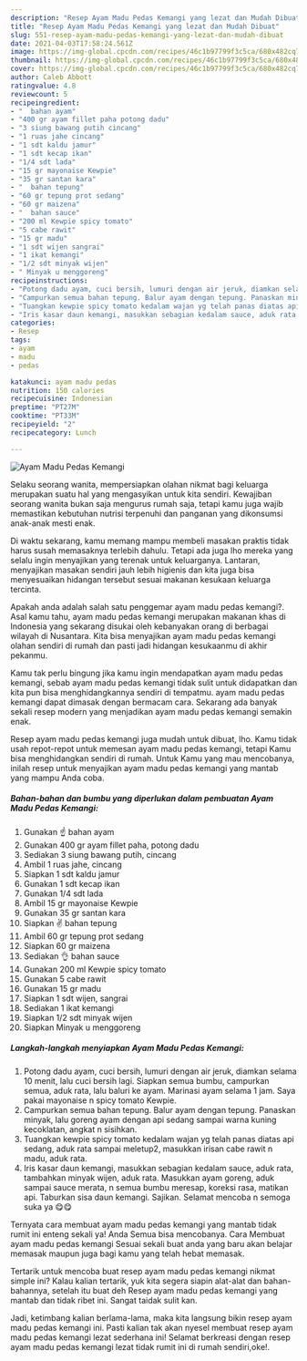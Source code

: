 ```yaml
---
description: "Resep Ayam Madu Pedas Kemangi yang lezat dan Mudah Dibuat"
title: "Resep Ayam Madu Pedas Kemangi yang lezat dan Mudah Dibuat"
slug: 551-resep-ayam-madu-pedas-kemangi-yang-lezat-dan-mudah-dibuat
date: 2021-04-03T17:58:24.561Z
image: https://img-global.cpcdn.com/recipes/46c1b97799f3c5ca/680x482cq70/ayam-madu-pedas-kemangi-foto-resep-utama.jpg
thumbnail: https://img-global.cpcdn.com/recipes/46c1b97799f3c5ca/680x482cq70/ayam-madu-pedas-kemangi-foto-resep-utama.jpg
cover: https://img-global.cpcdn.com/recipes/46c1b97799f3c5ca/680x482cq70/ayam-madu-pedas-kemangi-foto-resep-utama.jpg
author: Caleb Abbott
ratingvalue: 4.8
reviewcount: 5
recipeingredient:
- "  bahan ayam"
- "400 gr ayam fillet paha potong dadu"
- "3 siung bawang putih cincang"
- "1 ruas jahe cincang"
- "1 sdt kaldu jamur"
- "1 sdt kecap ikan"
- "1/4 sdt lada"
- "15 gr mayonaise Kewpie"
- "35 gr santan kara"
- "  bahan tepung"
- "60 gr tepung prot sedang"
- "60 gr maizena"
- "  bahan sauce"
- "200 ml Kewpie spicy tomato"
- "5 cabe rawit"
- "15 gr madu"
- "1 sdt wijen sangrai"
- "1 ikat kemangi"
- "1/2 sdt minyak wijen"
- " Minyak u menggoreng"
recipeinstructions:
- "Potong dadu ayam, cuci bersih, lumuri dengan air jeruk, diamkan selama 10 menit, lalu cuci bersih lagi. Siapkan semua bumbu, campurkan semua, aduk rata, lalu baluri ke ayam. Marinasi ayam selama 1 jam. Saya pakai mayonaise n spicy tomato Kewpie."
- "Campurkan semua bahan tepung. Balur ayam dengan tepung. Panaskan minyak, lalu goreng ayam dengan api sedang sampai warna kuning kecoklatan, angkat n sisihkan."
- "Tuangkan kewpie spicy tomato kedalam wajan yg telah panas diatas api sedang, aduk rata sampai meletup2, masukkan irisan cabe rawit n madu, aduk rata."
- "Iris kasar daun kemangi, masukkan sebagian kedalam sauce, aduk rata, tambahkan minyak wijen, aduk rata. Masukkan ayam goreng, aduk sampai sauce merata, n semua bumbu meresap, koreksi rasa, matikan api. Taburkan sisa daun kemangi. Sajikan. Selamat mencoba n semoga suka ya 😋😋"
categories:
- Resep
tags:
- ayam
- madu
- pedas

katakunci: ayam madu pedas 
nutrition: 150 calories
recipecuisine: Indonesian
preptime: "PT27M"
cooktime: "PT33M"
recipeyield: "2"
recipecategory: Lunch

---
```



![Ayam Madu Pedas Kemangi](https://img-global.cpcdn.com/recipes/46c1b97799f3c5ca/680x482cq70/ayam-madu-pedas-kemangi-foto-resep-utama.jpg)

Selaku seorang wanita, mempersiapkan olahan nikmat bagi keluarga merupakan suatu hal yang mengasyikan untuk kita sendiri. Kewajiban seorang  wanita bukan saja mengurus rumah saja, tetapi kamu juga wajib memastikan kebutuhan nutrisi terpenuhi dan panganan yang dikonsumsi anak-anak mesti enak.

Di waktu  sekarang, kamu memang mampu membeli masakan praktis tidak harus susah memasaknya terlebih dahulu. Tetapi ada juga lho mereka yang selalu ingin menyajikan yang terenak untuk keluarganya. Lantaran, menyajikan masakan sendiri jauh lebih higienis dan kita juga bisa menyesuaikan hidangan tersebut sesuai makanan kesukaan keluarga tercinta. 



Apakah anda adalah salah satu penggemar ayam madu pedas kemangi?. Asal kamu tahu, ayam madu pedas kemangi merupakan makanan khas di Indonesia yang sekarang disukai oleh kebanyakan orang di berbagai wilayah di Nusantara. Kita bisa menyajikan ayam madu pedas kemangi olahan sendiri di rumah dan pasti jadi hidangan kesukaanmu di akhir pekanmu.

Kamu tak perlu bingung jika kamu ingin mendapatkan ayam madu pedas kemangi, sebab ayam madu pedas kemangi tidak sulit untuk didapatkan dan kita pun bisa menghidangkannya sendiri di tempatmu. ayam madu pedas kemangi dapat dimasak dengan bermacam cara. Sekarang ada banyak sekali resep modern yang menjadikan ayam madu pedas kemangi semakin enak.

Resep ayam madu pedas kemangi juga mudah untuk dibuat, lho. Kamu tidak usah repot-repot untuk memesan ayam madu pedas kemangi, tetapi Kamu bisa menghidangkan sendiri di rumah. Untuk Kamu yang mau mencobanya, inilah resep untuk menyajikan ayam madu pedas kemangi yang mantab yang mampu Anda coba.

<!--inarticleads1-->

##### Bahan-bahan dan bumbu yang diperlukan dalam pembuatan Ayam Madu Pedas Kemangi:

1. Gunakan  ☝ bahan ayam
1. Gunakan 400 gr ayam fillet paha, potong dadu
1. Sediakan 3 siung bawang putih, cincang
1. Ambil 1 ruas jahe, cincang
1. Siapkan 1 sdt kaldu jamur
1. Gunakan 1 sdt kecap ikan
1. Gunakan 1/4 sdt lada
1. Ambil 15 gr mayonaise Kewpie
1. Gunakan 35 gr santan kara
1. Siapkan  ✌ bahan tepung
1. Ambil 60 gr tepung prot sedang
1. Siapkan 60 gr maizena
1. Sediakan  👌 bahan sauce
1. Gunakan 200 ml Kewpie spicy tomato
1. Gunakan 5 cabe rawit
1. Gunakan 15 gr madu
1. Siapkan 1 sdt wijen, sangrai
1. Sediakan 1 ikat kemangi
1. Siapkan 1/2 sdt minyak wijen
1. Siapkan  Minyak u menggoreng




<!--inarticleads2-->

##### Langkah-langkah menyiapkan Ayam Madu Pedas Kemangi:

1. Potong dadu ayam, cuci bersih, lumuri dengan air jeruk, diamkan selama 10 menit, lalu cuci bersih lagi. Siapkan semua bumbu, campurkan semua, aduk rata, lalu baluri ke ayam. Marinasi ayam selama 1 jam. Saya pakai mayonaise n spicy tomato Kewpie.
1. Campurkan semua bahan tepung. Balur ayam dengan tepung. Panaskan minyak, lalu goreng ayam dengan api sedang sampai warna kuning kecoklatan, angkat n sisihkan.
1. Tuangkan kewpie spicy tomato kedalam wajan yg telah panas diatas api sedang, aduk rata sampai meletup2, masukkan irisan cabe rawit n madu, aduk rata.
1. Iris kasar daun kemangi, masukkan sebagian kedalam sauce, aduk rata, tambahkan minyak wijen, aduk rata. Masukkan ayam goreng, aduk sampai sauce merata, n semua bumbu meresap, koreksi rasa, matikan api. Taburkan sisa daun kemangi. Sajikan. Selamat mencoba n semoga suka ya 😋😋




Ternyata cara membuat ayam madu pedas kemangi yang mantab tidak rumit ini enteng sekali ya! Anda Semua bisa mencobanya. Cara Membuat ayam madu pedas kemangi Sesuai sekali buat anda yang baru akan belajar memasak maupun juga bagi kamu yang telah hebat memasak.

Tertarik untuk mencoba buat resep ayam madu pedas kemangi nikmat simple ini? Kalau kalian tertarik, yuk kita segera siapin alat-alat dan bahan-bahannya, setelah itu buat deh Resep ayam madu pedas kemangi yang mantab dan tidak ribet ini. Sangat taidak sulit kan. 

Jadi, ketimbang kalian berlama-lama, maka kita langsung bikin resep ayam madu pedas kemangi ini. Pasti kalian tak akan nyesel membuat resep ayam madu pedas kemangi lezat sederhana ini! Selamat berkreasi dengan resep ayam madu pedas kemangi lezat tidak rumit ini di rumah sendiri,oke!.

